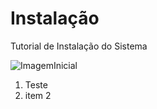 # Instalação
 Tutorial de Instalação do Sistema
 
![ImagemInicial](https://github.com/cesaracsiv/Instalacao/blob/main/Imagens/Screenshot_1.png)

1. Teste
2.  item 2
